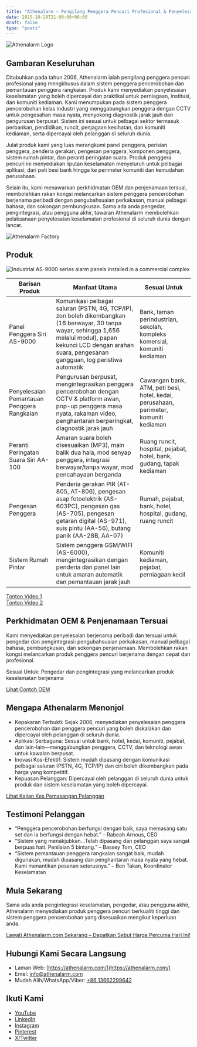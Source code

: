 ```yaml
---
title: "Athenalarm – Pengilang Penggera Pencuri Profesional & Penyelesaian Pemantauan Penggera Rangkaian"
date: 2025-10-20T21:00:00+08:00
draft: false
type: "posts"
---
```


![Athenalarm Logo](https://athenalarm.com/wp-content/uploads/2025/05/athenalarm_home.png)

## Gambaran Keseluruhan

Ditubuhkan pada tahun 2006, Athenalarm ialah pengilang penggera pencuri profesional yang mengkhusus dalam sistem penggera pencerobohan dan pemantauan penggera rangkaian. Produk kami menyediakan penyelesaian keselamatan yang boleh dipercayai dan praktikal untuk perniagaan, institusi, dan komuniti kediaman. Kami menumpukan pada sistem penggera pencerobohan kelas industri yang menggabungkan penggera dengan CCTV untuk pengesahan masa nyata, menyokong diagnostik jarak jauh dan pengurusan berpusat. Sistem ini sesuai untuk pelbagai sektor termasuk perbankan, pendidikan, runcit, penjagaan kesihatan, dan komuniti kediaman, serta dipercayai oleh pelanggan di seluruh dunia.

Julat produk kami yang luas merangkumi panel penggera, perisian penggera, penderia gerakan, pengesan penggera, komponen penggera, sistem rumah pintar, dan peranti peringatan suara. Produk penggera pencuri ini menyediakan liputan keselamatan menyeluruh untuk pelbagai aplikasi, dari peti besi bank hingga ke perimeter komuniti dan kemudahan perusahaan.

Selain itu, kami menawarkan perkhidmatan OEM dan penjenamaan tersuai, membolehkan rakan kongsi melancarkan sistem penggera pencerobohan berjenama peribadi dengan pengubahsuaian perkakasan, manual pelbagai bahasa, dan sokongan pembungkusan. Sama ada anda pengedar, pengintegrasi, atau pengguna akhir, tawaran Athenalarm membolehkan pelaksanaan penyelesaian keselamatan profesional di seluruh dunia dengan lancar.

![Athenalarm Factory](https://athenalarm.com/wp-content/uploads/2022/05/Athenalarm-factory-03-540.jpg)

## Produk

![Industrial AS-9000 series alarm panels installed in a commercial complex](https://athenalarm.com/wp-content/uploads/2022/05/Athenalarm-burglar-alarms-1024.jpg)

| Barisan Produk | Manfaat Utama | Sesuai Untuk |
|----------------|---------------|--------------|
| Panel Penggera Siri AS-9000 | Komunikasi pelbagai saluran (PSTN, 4G, TCP/IP), zon boleh dikembangkan (16 berwayar, 30 tanpa wayar, sehingga 1,656 melalui modul), papan kekunci LCD dengan arahan suara, pengesanan gangguan, log peristiwa automatik | Bank, taman perindustrian, sekolah, kompleks komersial, komuniti kediaman |
| Penyelesaian Pemantauan Penggera Rangkaian | Pengurusan berpusat, mengintegrasikan penggera pencerobohan dengan CCTV & platform awan, pop-up penggera masa nyata, rakaman video, penghantaran berperingkat, diagnostik jarak jauh | Cawangan bank, ATM, peti besi, hotel, kedai, perusahaan, perimeter, komuniti kediaman |
| Peranti Peringatan Suara Siri AA-100 | Amaran suara boleh disesuaikan (MP3), main balik dua hala, mod senyap penggera, integrasi berwayar/tanpa wayar, mod pencahayaan berganda | Ruang runcit, hospital, pejabat, hotel, bank, gudang, tapak kediaman |
| Pengesan Penggera | Penderia gerakan PIR (AT-805, AT-806), pengesan asap fotoelektrik (AS-603PC), pengesan gas (AS-705), pengesan getaran digital (AS-971), suis pintu (AA-56), butang panik (AA-28B, AA-07) | Rumah, pejabat, bank, hotel, hospital, gudang, ruang runcit |
| Sistem Rumah Pintar | Sistem penggera GSM/WIFI (AS-6000), mengintegrasikan dengan penderia dan panel lain untuk amaran automatik dan pemantauan jarak jauh | Komuniti kediaman, pejabat, perniagaan kecil |

[Tonton Video 1](https://www.youtube.com/watch?v=fxNFCblKrTA)  
[Tonton Video 2](https://www.youtube.com/watch?v=FouMQpGDZNk)

## Perkhidmatan OEM & Penjenamaan Tersuai

Kami menyediakan penyelesaian berjenama peribadi dan tersuai untuk pengedar dan pengintegrasi: pengubahsuaian perkakasan, manual pelbagai bahasa, pembungkusan, dan sokongan penjenamaan. Membolehkan rakan kongsi melancarkan produk penggera pencuri berjenama dengan cepat dan profesional.

Sesuai Untuk: Pengedar dan pengintegrasi yang melancarkan produk keselamatan berjenama

[Lihat Contoh OEM](https://www.instagram.com/p/CTj0hpEjxJ0/)

## Mengapa Athenalarm Menonjol

- Kepakaran Terbukti: Sejak 2006, menyediakan penyelesaian penggera pencerobohan dan penggera pencuri yang boleh diskalakan dan dipercayai oleh pelanggan di seluruh dunia.  
- Aplikasi Serbaguna: Sesuai untuk bank, hotel, kedai, komuniti, pejabat, dan lain-lain—menggabungkan penggera, CCTV, dan teknologi awan untuk kawalan berpusat.  
- Inovasi Kos-Efektif: Sistem mudah dipasang dengan komunikasi pelbagai saluran (PSTN, 4G, TCP/IP) dan ciri boleh dikembangkan pada harga yang kompetitif.  
- Kepuasan Pelanggan: Dipercayai oleh pelanggan di seluruh dunia untuk produk dan sistem keselamatan yang boleh dipercayai.

[Lihat Kajian Kes Pemasangan Pelanggan](https://www.instagram.com/p/DJ0VWautwqA/?img_index=2)

## Testimoni Pelanggan

- “Penggera pencerobohan berfungsi dengan baik, saya memasang satu set dan ia berfungsi dengan hebat.” – Rabeah Arnous, CEO  
- “Sistem yang menakjubkan…Telah dipasang dan pelanggan saya sangat berpuas hati. Penilaian 5 bintang.” – Bassey Tom, CEO  
- “Sistem pemantauan penggera rangkaian sangat baik, mudah digunakan, mudah dipasang dan penghantaran masa nyata yang hebat. Kami menantikan pesanan seterusnya.” – Ben Takan, Koordinator Keselamatan

## Mula Sekarang

Sama ada anda pengintegrasi keselamatan, pengedar, atau pengguna akhir, Athenalarm menyediakan produk penggera pencuri berkualiti tinggi dan sistem penggera pencerobohan yang disesuaikan mengikut keperluan anda.

[Lawati Athenalarm.com Sekarang – Dapatkan Sebut Harga Percuma Hari Ini!](https://athenalarm.com/)

## Hubungi Kami Secara Langsung

- Laman Web: [https://athenalarm.com/](https://athenalarm.com/)  
- Emel: [info@athenalarm.com](mailto:info@athenalarm.com)  
- Mudah Alih/WhatsApp/Viber: [+86 13662299642](https://api.whatsapp.com/send?phone=8613662299642)

## Ikuti Kami

- [YouTube](https://www.youtube.com/channel/UCP0_Wg3aylBn69eBIH2Fazg)  
- [LinkedIn](https://www.linkedin.com/company/athenalarm/)  
- [Instagram](https://www.instagram.com/athenalarm/)  
- [Pinterest](https://www.pinterest.com/athenalarm/)  
- [X/Twitter](https://x.com/Athenalarm)